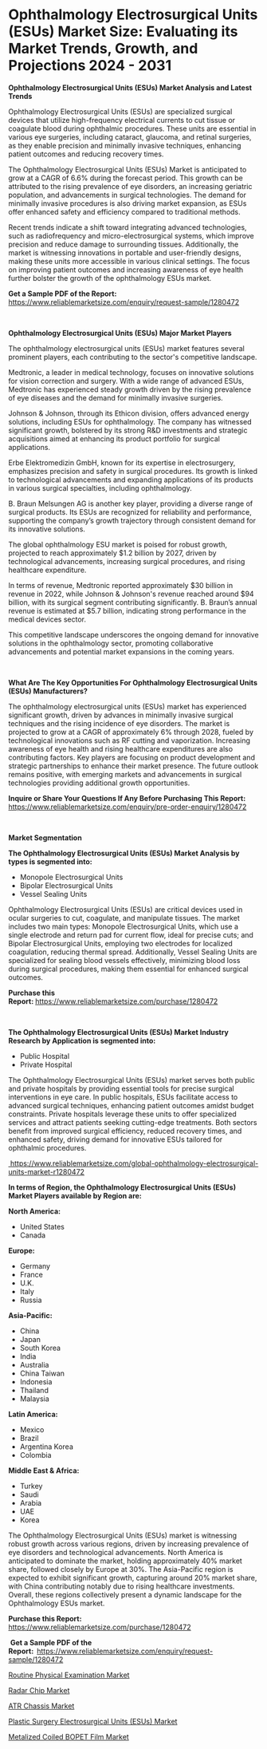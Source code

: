 <p><h1>Ophthalmology Electrosurgical Units (ESUs) Market Size: Evaluating its Market Trends, Growth, and Projections 2024 - 2031</h1></p><p><strong>Ophthalmology Electrosurgical Units (ESUs) Market Analysis and Latest Trends</strong></p>
<p><p>Ophthalmology Electrosurgical Units (ESUs) are specialized surgical devices that utilize high-frequency electrical currents to cut tissue or coagulate blood during ophthalmic procedures. These units are essential in various eye surgeries, including cataract, glaucoma, and retinal surgeries, as they enable precision and minimally invasive techniques, enhancing patient outcomes and reducing recovery times.</p><p>The Ophthalmology Electrosurgical Units (ESUs) Market is anticipated to grow at a CAGR of 6.6% during the forecast period. This growth can be attributed to the rising prevalence of eye disorders, an increasing geriatric population, and advancements in surgical technologies. The demand for minimally invasive procedures is also driving market expansion, as ESUs offer enhanced safety and efficiency compared to traditional methods.</p><p>Recent trends indicate a shift toward integrating advanced technologies, such as radiofrequency and micro-electrosurgical systems, which improve precision and reduce damage to surrounding tissues. Additionally, the market is witnessing innovations in portable and user-friendly designs, making these units more accessible in various clinical settings. The focus on improving patient outcomes and increasing awareness of eye health further bolster the growth of the ophthalmology ESUs market.</p></p>
<p><strong>Get a Sample PDF of the Report:&nbsp;</strong> <a href="https://www.reliablemarketsize.com/enquiry/request-sample/1280472?utm_campaign=1125&utm_medium=2&utm_source=Github&utm_content=ia&utm_term=30092024&utm_id=ophthalmology-electrosurgical-units-esus">https://www.reliablemarketsize.com/enquiry/request-sample/1280472</a></p>
<p>&nbsp;</p>
<p><strong>Ophthalmology Electrosurgical Units (ESUs) Major Market Players</strong></p>
<p><p>The ophthalmology electrosurgical units (ESUs) market features several prominent players, each contributing to the sector's competitive landscape. </p><p>Medtronic, a leader in medical technology, focuses on innovative solutions for vision correction and surgery. With a wide range of advanced ESUs, Medtronic has experienced steady growth driven by the rising prevalence of eye diseases and the demand for minimally invasive surgeries.</p><p>Johnson & Johnson, through its Ethicon division, offers advanced energy solutions, including ESUs for ophthalmology. The company has witnessed significant growth, bolstered by its strong R&D investments and strategic acquisitions aimed at enhancing its product portfolio for surgical applications.</p><p>Erbe Elektromedizin GmbH, known for its expertise in electrosurgery, emphasizes precision and safety in surgical procedures. Its growth is linked to technological advancements and expanding applications of its products in various surgical specialties, including ophthalmology.</p><p>B. Braun Melsungen AG is another key player, providing a diverse range of surgical products. Its ESUs are recognized for reliability and performance, supporting the company’s growth trajectory through consistent demand for its innovative solutions.</p><p>The global ophthalmology ESU market is poised for robust growth, projected to reach approximately $1.2 billion by 2027, driven by technological advancements, increasing surgical procedures, and rising healthcare expenditure.</p><p>In terms of revenue, Medtronic reported approximately $30 billion in revenue in 2022, while Johnson & Johnson's revenue reached around $94 billion, with its surgical segment contributing significantly. B. Braun’s annual revenue is estimated at $5.7 billion, indicating strong performance in the medical devices sector.</p><p>This competitive landscape underscores the ongoing demand for innovative solutions in the ophthalmology sector, promoting collaborative advancements and potential market expansions in the coming years.</p></p>
<p>&nbsp;</p>
<p><strong>What Are The Key Opportunities For Ophthalmology Electrosurgical Units (ESUs) Manufacturers?</strong></p>
<p><p>The ophthalmology electrosurgical units (ESUs) market has experienced significant growth, driven by advances in minimally invasive surgical techniques and the rising incidence of eye disorders. The market is projected to grow at a CAGR of approximately 6% through 2028, fueled by technological innovations such as RF cutting and vaporization. Increasing awareness of eye health and rising healthcare expenditures are also contributing factors. Key players are focusing on product development and strategic partnerships to enhance their market presence. The future outlook remains positive, with emerging markets and advancements in surgical technologies providing additional growth opportunities.</p></p>
<p><strong>Inquire or Share Your Questions If Any Before Purchasing This Report:</strong> <a href="https://www.reliablemarketsize.com/enquiry/pre-order-enquiry/1280472?utm_campaign=1125&utm_medium=2&utm_source=Github&utm_content=ia&utm_term=30092024&utm_id=ophthalmology-electrosurgical-units-esus">https://www.reliablemarketsize.com/enquiry/pre-order-enquiry/1280472</a></p>
<p>&nbsp;</p>
<p><strong>Market Segmentation</strong></p>
<p><strong>The Ophthalmology Electrosurgical Units (ESUs) Market Analysis by types is segmented into:</strong></p>
<p><ul><li>Monopole Electrosurgical Units</li><li>Bipolar Electrosurgical Units</li><li>Vessel Sealing Units</li></ul></p>
<p><p>Ophthalmology Electrosurgical Units (ESUs) are critical devices used in ocular surgeries to cut, coagulate, and manipulate tissues. The market includes two main types: Monopole Electrosurgical Units, which use a single electrode and return pad for current flow, ideal for precise cuts; and Bipolar Electrosurgical Units, employing two electrodes for localized coagulation, reducing thermal spread. Additionally, Vessel Sealing Units are specialized for sealing blood vessels effectively, minimizing blood loss during surgical procedures, making them essential for enhanced surgical outcomes.</p></p>
<p><strong>Purchase this Report:&nbsp;</strong><a href="https://www.reliablemarketsize.com/purchase/1280472?utm_campaign=1125&utm_medium=2&utm_source=Github&utm_content=ia&utm_term=30092024&utm_id=ophthalmology-electrosurgical-units-esus">https://www.reliablemarketsize.com/purchase/1280472</a></p>
<p>&nbsp;</p>
<p><strong>The Ophthalmology Electrosurgical Units (ESUs) Market Industry Research by Application is segmented into:</strong></p>
<p><ul><li>Public Hospital</li><li>Private Hospital</li></ul></p>
<p><p>The Ophthalmology Electrosurgical Units (ESUs) market serves both public and private hospitals by providing essential tools for precise surgical interventions in eye care. In public hospitals, ESUs facilitate access to advanced surgical techniques, enhancing patient outcomes amidst budget constraints. Private hospitals leverage these units to offer specialized services and attract patients seeking cutting-edge treatments. Both sectors benefit from improved surgical efficiency, reduced recovery times, and enhanced safety, driving demand for innovative ESUs tailored for ophthalmic procedures.</p></p>
<p><a href="https://www.reliablemarketsize.com/global-ophthalmology-electrosurgical-units-market-r1280472?utm_campaign=1125&utm_medium=2&utm_source=Github&utm_content=ia&utm_term=30092024&utm_id=ophthalmology-electrosurgical-units-esus">&nbsp;https://www.reliablemarketsize.com/global-ophthalmology-electrosurgical-units-market-r1280472</a></p>
<p><strong>In terms of Region, the Ophthalmology Electrosurgical Units (ESUs) Market Players available by Region are:</strong></p>
<p>
    <p> <strong> North America: </strong>
        <ul>
            <li>United States</li>
            <li>Canada</li>
        </ul>
        </p> 
    <p> <strong> Europe: </strong>
        <ul>
            <li>Germany</li>
            <li>France</li>
            <li>U.K.</li>
            <li>Italy</li>
            <li>Russia</li>
        </ul>
        </p> 
    <p> <strong> Asia-Pacific: </strong>
        <ul>
            <li>China</li>
            <li>Japan</li>
            <li>South Korea</li>
            <li>India</li>
            <li>Australia</li>
            <li>China Taiwan</li>
            <li>Indonesia</li>
            <li>Thailand</li>
            <li>Malaysia</li>
        </ul>
        </p> 
    <p> <strong> Latin America: </strong>
        <ul>
            <li>Mexico</li>
            <li>Brazil</li>
            <li>Argentina Korea</li>
            <li>Colombia</li>
        </ul>
        </p> 
    <p> <strong> Middle East & Africa: </strong>
        <ul>
            <li>Turkey</li>
            <li>Saudi</li>
            <li>Arabia</li>
            <li>UAE</li>
            <li>Korea</li>
        </ul>
    </p>
    </p>
<p><p>The Ophthalmology Electrosurgical Units (ESUs) market is witnessing robust growth across various regions, driven by increasing prevalence of eye disorders and technological advancements. North America is anticipated to dominate the market, holding approximately 40% market share, followed closely by Europe at 30%. The Asia-Pacific region is expected to exhibit significant growth, capturing around 20% market share, with China contributing notably due to rising healthcare investments. Overall, these regions collectively present a dynamic landscape for the Ophthalmology ESUs market.</p></p>
<p><strong>Purchase this Report: </strong><a href="https://www.reliablemarketsize.com/purchase/1280472?utm_campaign=1125&utm_medium=2&utm_source=Github&utm_content=ia&utm_term=30092024&utm_id=ophthalmology-electrosurgical-units-esus">https://www.reliablemarketsize.com/purchase/1280472</a></p>
<p>&nbsp;<strong>Get a Sample PDF of the Report:&nbsp;&nbsp;</strong><a href="https://www.reliablemarketsize.com/enquiry/request-sample/1280472?utm_campaign=1125&utm_medium=2&utm_source=Github&utm_content=ia&utm_term=30092024&utm_id=ophthalmology-electrosurgical-units-esus">https://www.reliablemarketsize.com/enquiry/request-sample/1280472</a></p>
<p><strong></strong></p>
<p><p><a href="https://www.linkedin.com/pulse/market-leaders-laggards-global-routine-physical-examination-pru1e?utm_campaign=1125&utm_medium=2&utm_source=Github&utm_content=ia&utm_term=30092024&utm_id=ophthalmology-electrosurgical-units-esus">Routine Physical Examination Market</a></p><p><a href="https://issuu.com/reportprime-2/docs/radar-chip-market-size-2030.pptx_1f2e3a41df34da?utm_campaign=1125&utm_medium=2&utm_source=Github&utm_content=ia&utm_term=30092024&utm_id=ophthalmology-electrosurgical-units-esus">Radar Chip Market</a></p><p><a href="https://www.linkedin.com/pulse/atr-chassis-market-size-segmentation-trends-growth-analysis-tmyde?utm_campaign=1125&utm_medium=2&utm_source=Github&utm_content=ia&utm_term=30092024&utm_id=ophthalmology-electrosurgical-units-esus">ATR Chassis Market</a></p><p><a href="https://github.com/vimar16th/Market-Research-Report-List-6/blob/main/plastic-surgery-electrosurgical-units-esus-market.md?utm_campaign=1125&utm_medium=2&utm_source=Github&utm_content=ia&utm_term=30092024&utm_id=ophthalmology-electrosurgical-units-esus">Plastic Surgery Electrosurgical Units (ESUs) Market</a></p><p><a href="https://issuu.com/reportprime-2/docs/metalized-coiled-bopet-film-market-_1638dce38ee8cf?utm_campaign=1125&utm_medium=2&utm_source=Github&utm_content=ia&utm_term=30092024&utm_id=ophthalmology-electrosurgical-units-esus">Metalized Coiled BOPET Film Market</a></p></p>